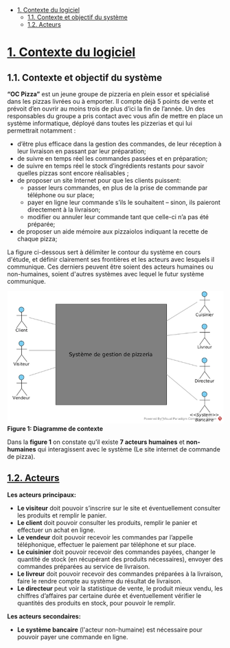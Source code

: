 <!-- MarkdownTOC levels="1,2" autolink="true" autoanchor="false" -->

- [1. Contexte du logiciel](#1-contexte-du-logiciel)
	- [1.1. Contexte et objectif du système](#11-contexte-et-objectif-du-syst%C3%A8me)
	- [1.2. Acteurs](#12-acteurs)

<!-- /MarkdownTOC -->


# [1. Contexte du logiciel](#)

## 1.1. Contexte et objectif du système

**“OC Pizza”** est un jeune groupe de pizzeria en plein essor et spécialisé dans les pizzas livrées ou à emporter. Il compte déjà 5 points de vente et prévoit d’en ouvrir au moins trois de plus d’ici la fin de l’année. Un des responsables du groupe a pris contact avec vous afin de mettre en place un système informatique, déployé dans toutes les pizzerias et qui lui permettrait notamment :

- d’être plus efficace dans la gestion des commandes, de leur réception à leur livraison en passant par leur préparation;
- de suivre en temps réel les commandes passées et en préparation;
- de suivre en temps réel le stock d’ingrédients restants pour savoir quelles pizzas sont encore réalisables ;
- de proposer un site Internet pour que les clients puissent:
  - passer leurs commandes, en plus de la prise de commande par téléphone ou sur place;
  - payer en ligne leur commande s’ils le souhaitent – sinon, ils paieront directement à la livraison;
  - modifier ou annuler leur commande tant que celle-ci n’a pas été préparée;
- de proposer un aide mémoire aux pizzaiolos indiquant la recette de chaque pizza;

La figure ci-dessous sert à délimiter le contour du système en cours d'étude, et définir clairement ses frontières et les acteurs avec lesquels il communique. Ces derniers peuvent être soient des acteurs humaines ou non-humaines, soient d'autres systèmes avec lequel le futur système communique.

![Figure 1: Diagramme de contexte]  
**Figure 1: Diagramme de contexte**

Dans la **figure 1** on constate qu’il existe **7 acteurs humaines** et **non-humaines** qui interagissent avec le système (Le site internet de commande de pizza).

## [1.2. Acteurs](#)

**Les acteurs principaux:**

- **Le visiteur** doit pouvoir s’inscrire sur le site et éventuellement consulter les produits et remplir le panier.
- **Le client** doit pouvoir consulter les produits, remplir le panier et effectuer un achat en ligne.
- **Le vendeur** doit pouvoir recevoir les commandes par l’appelle téléphonique, effectuer le paiement par téléphone et sur place.
- **Le cuisinier** doit pouvoir recevoir des commandes payées, changer le quantité de stock (en récupérant des produits nécessaires), envoyer des commandes préparées au service de livraison.
- **Le livreur** doit pouvoir recevoir des commandes préparées à la livraison, faire le rendre compte au système du résultat de livraison.
- **Le directeur** peut voir la statistique de vente, le produit mieux vendu, les chiffres d’affaires par certaine durée et éventuellement vérifier le quantités des produits en stock, pour pouvoir le remplir.

**Les acteurs secondaires:**

- **Le système bancaire** (l'acteur non-humaine) est nécessaire pour pouvoir payer une commande en ligne.





[Figure 1: Diagramme de contexte]: https://raw.githubusercontent.com/kacetal/Projet_4_Specification_fonctionnelles/master/diagrammes/diagramme_de_context.jpg	"Figure 1: Diagramme de contexte"
